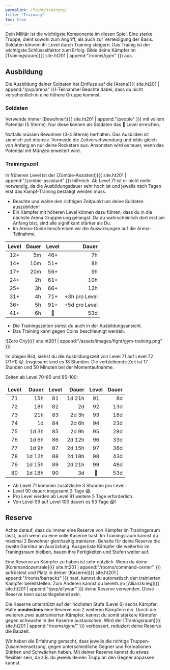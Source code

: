 ```yaml
---
permalink: /fight/training/
title: "Training"
toc: true
---
```


Dein Militär ist die wichtigste Komponente im diesen Spiel. Eine starke Truppe, dient sowohl zum Angriff, als auch zur Verteidigung der Basis. Soldaten können ihr Level durch Training steigern. Das Trainig ist der wichtigste Schlüsselfaktor zum Erfolg. Bilde deine Kämpfer im [Trainingsraum]({{ site.ht201 | append:"/rooms/gym" }}) aus.

## Ausbildung

Die Ausbildung deiner Soldaten hat Einfluss auf die [Arena]({{ site.ht201 | append:"/pvp/arena" }})-Teilnahme! Beachte dabei, dass du nicht versehentlich in eine höhere Gruppe kommst.

### Soldaten

Verwende immer [Bewohner]({{ site.ht201 | append:"/people" }}) mit vollem Potential (5 Sterne). Nur diese können als Soldaten das :100: Level erreichen.

Notfalls müssen Bewohner (3-4 Sterne) herhalten. Das Ausbilden ist ziemlich zeit intensiv. Vermeide die Zeitverschwendung und bilde gleich von Anfang an nur deine Rockstars aus. Ansonsten wird es teuer, wenn das Potential mit Münzen erweitert wird.

### Trainingszeit

In früheren Level ist der [Zombie-Assistent]({{ site.ht201 | append:"/zombie-assistant" }}) hilfreich. Ab Level 71 ist er nicht mehr notwendig, da die Ausbildungsdauer sehr hoch ist und jeweils nach Tagen erst das Kampf-Training bestätigt werden muss.

- Beachte und wähle den richtigen Zeitpunkt um deine Soldaten auszubilden!
- Ein Kämpfer mit höheren Level können dazu führen, dass du in die nächste Arena Gruppierung gelangst. Da du wahrscheinlich dort erst am Anfang bist, sind alle signifikant stärker als Du.
- Im Arena-Guide beschreiben wir die Auswirkungen auf die Arena-Teilnahme.

| Level | Dauer | Level |         Dauer |
|:-----:| -----:|:-----:| -------------:|
|  12+  |    5m |  46+  |            7h |
|  14+  |   10m |  51+  |            8h |
|  17+  |   20m |  56+  |            9h |
|  24+  |    2h |  61+  |           10h |
|  25+  |    3h |  66+  |           12h |
|  31+  |    4h |  71+  | +3h pro Level |
|  36+  |    5h |  91+  | +5d pro Level |
|  41+  |    6h | :100: |           53d |

- Die Trainingszeiten siehst du auch in der Ausbildungsansicht.
- Das Training kann gegen Coins beschleunigt werden.

![Zero City]({{ site.ht201 | append:"/assets/images/fight/gym-training.png" }})

Im obigen Bild, siehst du die Ausbildungszeit von Level 71 auf Level 72 (71+1) :wink:. Insgesamt sind es 18 Stunden. Die verbleibende Zeit ist 17 Stunden und 50 Minuten bei der Momentaufnahme.

Zeiten ab Level 70-85 und 85-100:

| Level |  Dauer | Level |  Dauer | Level | Dauer |
|:-----:| ------:|:-----:| ------:|:-----:| -----:|
|  71   |    15h |  81   | 1d 21h |  91   |    8d |
|  72   |    18h |  82   |     2d |  92   |   13d |
|  73   |    21h |  83   |  2d 3h |  93   |   18d |
|  74   |     1d |  84   |  2d 6h |  94   |   23d |
|  75   |  1d 3h |  85   |  2d 9h |  95   |   28d |
|  76   |  1d 6h |  86   | 2d 12h |  96   |   33d |
|  77   |  1d 9h |  87   | 2d 15h |  97   |   38d |
|  78   | 1d 12h |  88   | 2d 18h |  98   |   43d |
|  79   | 1d 15h |  89   | 2d 21h |  99   |   48d |
|  80   | 1d 18h |  90   |     3d | :100: |   53d |

- Ab Level 71 kommen zusätzliche 3 Stunden pro Level.
- Level 90 dauert insgesamt 3 Tage :scream:.
- Pro Level werden ab Level 91 weitere 5 Tage erforderlich.
- Von Level 99 auf Level 100 dauert es 53 Tage :scream:!

## Reserve

Achte darauf, dass du immer eine Reserve von Kämpfer im Trainingsraum lässt, auch wenn du eine volle Kaserne hast. Im Trainingsraum kannst du maximal 2 Bewohner gleichzeitig trainieren. Behalte für deine Reserve die zweite Garnitur an Ausrüstung. Ausgerüste Kämpfer die weiterhin im Traningsraum bleiben, bauen ihre Fertigkeiten und Stufen weiter auf.

Eine Reserve an Kämpfer zu haben ist sehr nützlich. Wenn du deine [Kommandozentrale]({{ site.ht201 | append:"/rooms/command-center" }}) aufrüstest und Platz in deiner [Kaserne]({{ site.ht201 | append:"/rooms/barracks" }}) hast, kannst du automatisch den trainierten Kämpfer bereitstellen. Zum Anderen kannst du bereits im [Allianzkrieg]({{ site.ht201 | append:"/pvp/allywar" }}) deine Reserve verwenden. Diese Reserve kann ausschlagebend sein.

Die Kaserne unterstützt auf der höchsten Stufe (Level 6) sechs Kämpfer. Halte **mindestens** eine Reserve von 2 weiteren Kämpfern ein. Durch die weiteren zwei austrainierten Kämpfer, kannst du somit stärkere Kämpfer gegen schwache in der Kaserne austauschen. Wird der [Traningsraum]({{ site.ht201 | append:"/rooms/gym/" }}) verbessert, reduziert deine Reserve die Bauzeit.

Wir haben die Erfahrung gemacht, dass jeweils die richtige Truppen-Zusammensetzung, gegen unterschiedliche Gegner und Formationen Stärken und Schwächen haben. Mit deiner Reserve kannst du etwas flexibler sein, da z.B. du jeweils deinen Trupp an den Gegner anpassen kannst.
